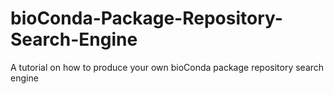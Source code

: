 # bioConda-Package-Repository-Search-Engine
A tutorial on how to produce your own bioConda package repository search engine


